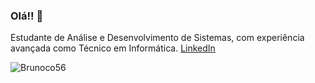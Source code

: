 ### Olá!! 👋

Estudante de Análise e Desenvolvimento de Sistemas, com experiência avançada como Técnico em Informática.
[LinkedIn](https://linkedin.com/in/bruno-enéas-costa139a9293)


![Brunoco56](https://github-readme-stats.vercel.app/api?username=brunoco56)


<!--
Here are some ideas to get you started:

- 🔭 I’m currently working on ...
- 🌱 I’m currently learning ...
- 👯 I’m looking to collaborate on ...
- 🤔 I’m looking for help with ...
- 💬 Ask me about ...
- 📫 How to reach me: ...
- 😄 Pronouns: ...
- ⚡ Fun fact: ...
-->
